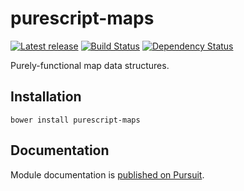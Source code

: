 # purescript-maps

[![Latest release](http://img.shields.io/bower/v/purescript-maps.svg)](https://github.com/purescript/purescript-maps/releases)
[![Build Status](https://travis-ci.org/purescript/purescript-maps.svg?branch=master)](https://travis-ci.org/purescript/purescript-maps)
[![Dependency Status](https://www.versioneye.com/user/projects/55848c1b363861001d000315/badge.svg?style=flat)](https://www.versioneye.com/user/projects/55848c1b363861001d000315)

Purely-functional map data structures.

## Installation

```
bower install purescript-maps
```

## Documentation

Module documentation is [published on Pursuit](http://pursuit.purescript.org/packages/purescript-maps).
